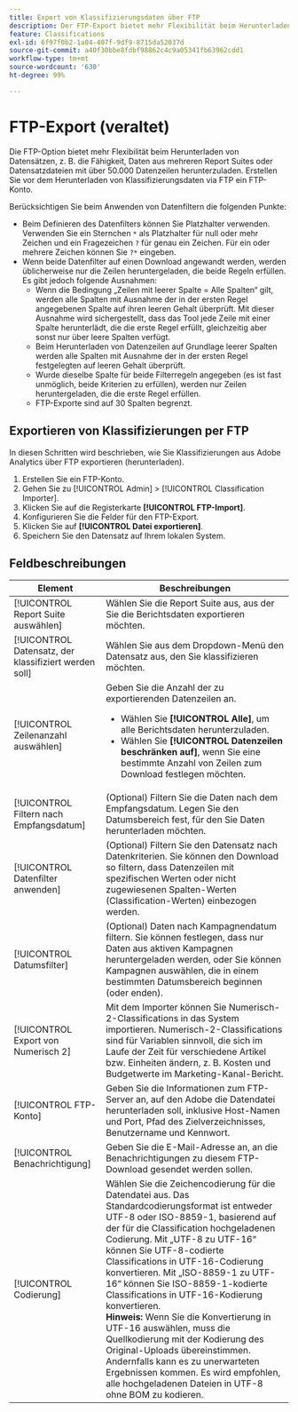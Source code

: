 ```yaml
---
title: Export von Klassifizierungsdaten über FTP
description: Der FTP-Export bietet mehr Flexibilität beim Herunterladen von Datensätzen, z. B. die Fähigkeit, Daten aus mehreren Report Suites oder Datensatzdatein mit mehr als 50.000 Datenzeilen herunterzuladen.
feature: Classifications
exl-id: 6f97f0b2-1a04-407f-9df9-8715da52037d
source-git-commit: a40f30bbe8fdbf98862c4c9a05341fb63962cdd1
workflow-type: tm+mt
source-wordcount: '630'
ht-degree: 99%

---
```


# FTP-Export (veraltet)

Die FTP-Option bietet mehr Flexibilität beim Herunterladen von Datensätzen, z. B. die Fähigkeit, Daten aus mehreren Report Suites oder Datensatzdateien mit über 50.000 Datenzeilen herunterzuladen. Erstellen Sie vor dem Herunterladen von Klassifizierungsdaten via FTP ein FTP-Konto.

Berücksichtigen Sie beim Anwenden von Datenfiltern die folgenden Punkte:

* Beim Definieren des Datenfilters können Sie Platzhalter verwenden. Verwenden Sie ein Sternchen `*` als Platzhalter für null oder mehr Zeichen und ein Fragezeichen `?` für genau ein Zeichen. Für ein oder mehrere Zeichen können Sie `?*` eingeben.
* Wenn beide Datenfilter auf einen Download angewandt werden, werden üblicherweise nur die Zeilen heruntergeladen, die beide Regeln erfüllen. Es gibt jedoch folgende Ausnahmen:
   * Wenn die Bedingung „Zeilen mit leerer Spalte = Alle Spalten“ gilt, werden alle Spalten mit Ausnahme der in der ersten Regel angegebenen Spalte auf ihren leeren Gehalt überprüft. Mit dieser Ausnahme wird sichergestellt, dass das Tool jede Zeile mit einer Spalte herunterlädt, die die erste Regel erfüllt, gleichzeitig aber sonst nur über leere Spalten verfügt.
   * Beim Herunterladen von Datenzeilen auf Grundlage leerer Spalten werden alle Spalten mit Ausnahme der in der ersten Regel festgelegten auf leeren Gehalt überprüft.
   * Wurde dieselbe Spalte für beide Filterregeln angegeben (es ist fast unmöglich, beide Kriterien zu erfüllen), werden nur Zeilen heruntergeladen, die die erste Regel erfüllen.
   * FTP-Exporte sind auf 30 Spalten begrenzt.

## Exportieren von Klassifizierungen per FTP

In diesen Schritten wird beschrieben, wie Sie Klassifizierungen aus Adobe Analytics über FTP exportieren (herunterladen).

1. Erstellen Sie ein FTP-Konto.
1. Gehen Sie zu [!UICONTROL Admin] > [!UICONTROL Classification Importer].
1. Klicken Sie auf die Registerkarte **[!UICONTROL FTP-Import]**.
1. Konfigurieren Sie die Felder für den FTP-Export.
1. Klicken Sie auf **[!UICONTROL Datei exportieren]**.
1. Speichern Sie den Datensatz auf Ihrem lokalen System.

## Feldbeschreibungen

| Element | Beschreibungen |
| --- | --- |
| [!UICONTROL Report Suite auswählen] | Wählen Sie die Report Suite aus, aus der Sie die Berichtsdaten exportieren möchten. |
| [!UICONTROL Datensatz, der klassifiziert werden soll] | Wählen Sie aus dem Dropdown-Menü den Datensatz aus, den Sie klassifizieren möchten. |
| [!UICONTROL Zeilenanzahl auswählen] | Geben Sie die Anzahl der zu exportierenden Datenzeilen an.<ul><li>Wählen Sie **[!UICONTROL Alle]**, um alle Berichtsdaten herunterzuladen.</li><li>Wählen Sie **[!UICONTROL Datenzeilen beschränken auf]**, wenn Sie eine bestimmte Anzahl von Zeilen zum Download festlegen möchten.</li></ul> |
| [!UICONTROL Filtern nach Empfangsdatum] | (Optional) Filtern Sie die Daten nach dem Empfangsdatum. Legen Sie den Datumsbereich fest, für den Sie Daten herunterladen möchten. |
| [!UICONTROL Datenfilter anwenden] | (Optional) Filtern Sie den Datensatz nach Datenkriterien. Sie können den Download so filtern, dass Datenzeilen mit spezifischen Werten oder nicht zugewiesenen Spalten-Werten (Classification-Werten) einbezogen werden.  |
| [!UICONTROL Datumsfilter] | (Optional) Daten nach Kampagnendatum filtern. Sie können festlegen, dass nur Daten aus aktiven Kampagnen heruntergeladen werden, oder Sie können Kampagnen auswählen, die in einem bestimmten Datumsbereich beginnen (oder enden). |
| [!UICONTROL Export von Numerisch 2] | Mit dem Importer können Sie Numerisch-2-Classifications in das System importieren. Numerisch-2-Classifications sind für Variablen sinnvoll, die sich im Laufe der Zeit für verschiedene Artikel bzw. Einheiten ändern, z. B. Kosten und Budgetwerte im Marketing-Kanal-Bericht. |
| [!UICONTROL FTP-Konto] | Geben Sie die Informationen zum FTP-Server an, auf den Adobe die Datendatei herunterladen soll, inklusive Host-Namen und Port, Pfad des Zielverzeichnisses, Benutzername und Kennwort. |
| [!UICONTROL Benachrichtigung] | Geben Sie die E-Mail-Adresse an, an die Benachrichtigungen zu diesem FTP-Download gesendet werden sollen. |
| [!UICONTROL Codierung] | Wählen Sie die Zeichencodierung für die Datendatei aus. Das Standardcodierungsformat ist entweder UTF-8 oder ISO-8859-1, basierend auf der für die Classification hochgeladenen Codierung. Mit „UTF-8 zu UTF-16“ können Sie UTF-8-codierte Classifications in UTF-16-Codierung konvertieren. Mit „ISO-8859-1 zu UTF-16“ können Sie ISO-8859-1-kodierte Classifications in UTF-16-Kodierung konvertieren.<br>**Hinweis:** Wenn Sie die Konvertierung in UTF-16 auswählen, muss die Quellkodierung mit der Kodierung des Original-Uploads übereinstimmen. Andernfalls kann es zu unerwarteten Ergebnissen kommen. Es wird empfohlen, alle hochgeladenen Dateien in UTF-8 ohne BOM zu kodieren. |
